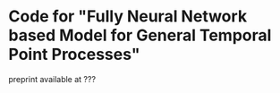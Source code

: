 # Code for "Fully Neural Network based Model for General Temporal Point Processes"

preprint available at ???
